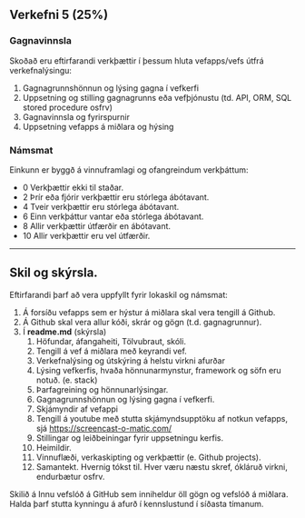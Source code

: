 ## Verkefni 5 (25%)

### Gagnavinnsla

Skoðað eru eftirfarandi verkþættir í þessum hluta vefapps/vefs útfrá verkefnalýsingu:

1. Gagnagrunnshönnun og lýsing gagna í vefkerfi 
1. Uppsetning og stilling gagnagrunns eða vefþjónustu (td. API, ORM, SQL stored procedure osfrv) 
1. Gagnavinnsla og fyrirspurnir 
1. Uppsetning vefapps á miðlara og hýsing 


### Námsmat

Einkunn er byggð á vinnuframlagi og ofangreindum verkþáttum:

- 0	 Verkþættir ekki til staðar.
- 2  Þrír eða fjórir verkþættir eru stórlega ábótavant.
- 4	 Tveir verkþættir eru stórlega ábótavant.
- 6	 Einn verkþáttur vantar eða stórlega ábótavant.
- 8	 Allir verkþættir útfærðir en ábótavant.
- 10 Allir verkþættir eru vel útfærðir. 

---

## Skil og skýrsla.

Eftirfarandi þarf að vera uppfyllt fyrir lokaskil og námsmat:

1.	Á forsíðu vefapps sem er hýstur á miðlara skal vera tengill á Github.
2.	Á Github skal vera allur kóði, skrár og gögn (t.d. gagnagrunnur). 
4.	Í **readme.md** (skýrsla)
    1.	Höfundar, áfangaheiti, Tölvubraut, skóli.
    1. Tengill á vef á miðlara með keyrandi vef.
    1.	Verkefnalýsing og útskýring á helstu virkni afurðar
    1.	Lýsing vefkerfis, hvaða hönnunarmynstur, framework og söfn eru notuð. (e. stack) 
    1.	Þarfagreining og hönnunarlýsingar. 
    1.	Gagnagrunnshönnun og lýsing gagna í vefkerfi.
    1.	Skjámyndir af vefappi
    1.	Tengill á  youtube með stutta skjámyndsupptöku af notkun vefapps, sjá https://screencast-o-matic.com/ 
    1.	Stillingar og leiðbeiningar fyrir uppsetningu kerfis. 
    1.	Heimildir.
    1.	Vinnuflæði, verkaskipting og verkþættir (e. Github projects). 
    1.	Samantekt. Hvernig tókst til. Hver væru næstu skref, ókláruð virkni, endurbætur osfrv.


Skilið á Innu vefslóð á GitHub sem inniheldur öll gögn og vefslóð á miðlara. <br>
Halda þarf stutta kynningu á afurð í kennslustund í síðasta tímanum.

